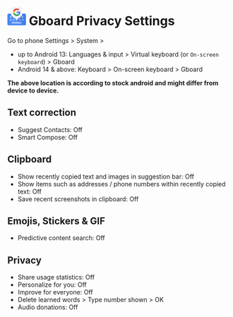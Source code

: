 # <img src="../icons/gboard.svg" width="42" align="bottom"> Gboard Privacy Settings

Go to phone Settings > System >
- up to Android 13: Languages & input > Virtual keyboard (or `On-screen keyboard`) > Gboard
- Android 14 & above: Keyboard > On-screen keyboard > Gboard

**The above location is according to stock android and might differ from device to device.**



## Text correction
- Suggest Contacts: Off
- Smart Compose: Off



## Clipboard
 - Show recently copied text and images in suggestion bar: Off
 - Show items such as addresses / phone numbers within recently copied text: Off
 - Save recent screenshots in clipboard: Off



## Emojis, Stickers & GIF
- Predictive content search: Off



## Privacy
- Share usage statistics: Off
- Personalize for you: Off
- Improve for everyone: Off
- Delete learned words > Type number shown > OK
- Audio donations: Off